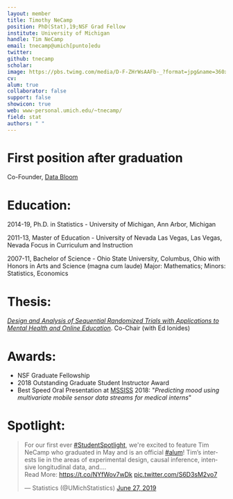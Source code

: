 ```yaml
---
layout: member
title: Timothy NeCamp
position: PhD(Stat),19;NSF Grad Fellow 
institute: University of Michigan
handle: Tim NeCamp
email: tnecamp@umich[punto]edu
twitter: 
github: tnecamp
scholar: 
image: https://pbs.twimg.com/media/D-F-ZHrWsAAFb-_?format=jpg&name=360x360
cv: 
alum: true
collaborator: false  
support: false
showicon: true                            
web: www-personal.umich.edu/~tnecamp/
field: stat
authors: " "
---
```

<!-- 436 West Hall <br /> 
1085 S. University Avenue<br /> 
University of Michigan <br /> 
 <br /> 
Ann Arbor, Michigan 48109, USA <br />  -->

# First position after graduation 

Co-Founder, [Data Bloom](https://thedatabloom.com/)

# Education:

2014-19, Ph.D. in Statistics - University of Michigan, Ann Arbor, Michigan

2011-13, Master of Education - University of Nevada Las Vegas, Las Vegas, Nevada Focus in Curriculum and Instruction

2007-11, Bachelor of Science - Ohio State University, Columbus, Ohio with Honors in Arts and Science (magna cum laude) Major: Mathematics; Minors: Statistics, Economics


# Thesis:

[_Design and Analysis of Sequential Randomized Trials with Applications to Mental Health and Online Education_](https://deepblue.lib.umich.edu/handle/2027.42/151503). Co-Chair (with Ed Ionides)

# Awards:

* NSF Graduate Fellowship
* 2018 Outstanding Graduate Student Instructor Award
* Best Speed Oral Presentation at [MSSISS](https://sites.lsa.umich.edu/mssiss/) 2018: "_Predicting mood using multivariate mobile sensor data streams for medical interns_"

# Spotlight:

<blockquote class="twitter-tweet" data-width="500"><p lang="en" dir="ltr">For our first ever <a href="https://twitter.com/hashtag/StudentSpotlight?src=hash&amp;ref_src=twsrc%5Etfw">#StudentSpotlight</a>, we&#39;re excited to feature Tim NeCamp who graduated in May and is an official <a href="https://twitter.com/hashtag/alum?src=hash&amp;ref_src=twsrc%5Etfw">#alum</a>! Tim’s interests lie in the areas of experimental design, causal inference, intensive longitudinal data, and....<br>Read More: <a href="https://t.co/NYfWov7wDk">https://t.co/NYfWov7wDk</a> <a href="https://t.co/S6D3sM2vo7">pic.twitter.com/S6D3sM2vo7</a></p>&mdash; Statistics (@UMichStatistics) <a href="https://twitter.com/UMichStatistics/status/1144334755506401283?ref_src=twsrc%5Etfw">June 27, 2019</a></blockquote>
<script async src="https://platform.twitter.com/widgets.js" charset="utf-8"></script>